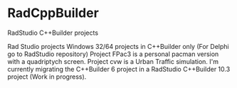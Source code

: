 # RadCppBuilder
RadStudio C++Builder projects

Rad Studio projects Windows 32/64 projects in C++Builder only (For Delphi go to RadStudio repository)
Project FPac3 is a personal pacman version with a quadriptych screen.
Project cvw is a Urban Traffic simulation. 
I'm currently migrating the C++Builder 6 project in a RadStudio C++Builder 10.3 project (Work in progress).
